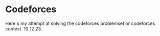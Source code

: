 # Codeforces
Here`s my attempt at solving the codeforces problemset or codeforces  contest.
10 12 23.

